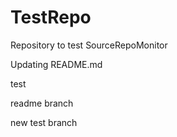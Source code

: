 # TestRepo
Repository to test SourceRepoMonitor

Updating README.md

test

readme branch

new test branch

